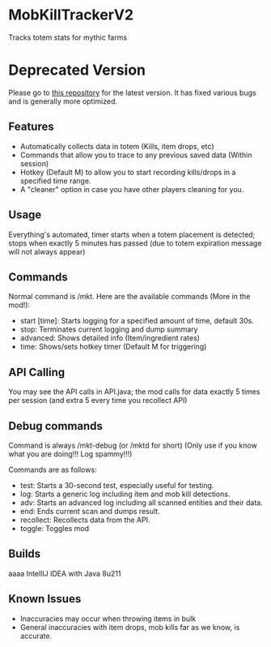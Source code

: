 # MobKillTrackerV2
Tracks totem stats for mythic farms

# Deprecated Version

Please go to [this repository](https://github.com/RainVaporeon/MobKillTrackerv3) for the latest version. It has fixed various bugs and is generally more optimized.

## Features

- Automatically collects data in totem (Kills, item drops, etc)
- Commands that allow you to trace to any previous saved data (Within session)
- Hotkey (Default M) to allow you to start recording kills/drops in a specified time range.
- A "cleaner" option in case you have other players cleaning for you.

## Usage
Everything's automated, timer starts when a totem placement is detected; stops when exactly 5 minutes has passed (due to totem expiration message will not always appear)

## Commands
Normal command is /mkt. Here are the available commands (More in the mod!):
- start [time]: Starts logging for a specified amount of time, default 30s.
- stop: Terminates current logging and dump summary
- advanced: Shows detailed info (Item/ingredient rates)
- time: Shows/sets hotkey timer (Default M for triggering)

## API Calling
You may see the API calls in API.java; the mod calls for data exactly 5 times per session (and extra 5 every time you recollect API)

## Debug commands
Command is always /mkt-debug (or /mktd for short) (Only use if you know what you are doing!!! Log spammy!!!)

Commands are as follows:

- test: Starts a 30-second test, especially useful for testing.
- log: Starts a generic log including item and mob kill detections.
- adv: Starts an advanced log including all scanned entities and their data.
- end: Ends current scan and dumps result.
- recollect: Recollects data from the API.
- toggle: Toggles mod

## Builds

aaaa IntellIJ IDEA with Java 8u211

## Known Issues

- Inaccuracies may occur when throwing items in bulk
- General inaccuracies with item drops, mob kills far as we know, is accurate.
